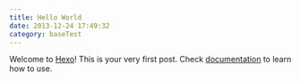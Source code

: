 ```yaml
---
title: Hello World
date: 2013-12-24 17:49:32
category: baseTest
---
```


Welcome to [Hexo](http://zespia.tw/hexo)! This is your very first post. Check [documentation](http://zespia.tw/hexo/docs) to learn how to use.